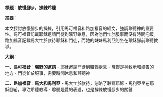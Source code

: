 **標題：放慢腳步，操練聆聽**

**摘要：**

本文探討放慢腳步的操練，引用馬可福音和路加福音的經文，強調聆聽神的重要性。馬可福音記載耶穌邀請門徒到曠野歇息，因為他們忙於服事而沒有時間吃飯。路加福音記載馬大忙於款待耶穌和門徒，而她的妹妹馬利亞則坐在耶穌腳前聆聽教導。

**大綱：**

**一、馬可福音：曠野的邀請**
    - 耶穌邀請門徒到曠野歇息
    - 曠野是神啟示和禱告的地方
    - 門徒忙於服事，需要時間休息和聆聽神

**二、路加福音：馬大和馬利亞**
    - 馬大忙於款待，忽略了聆聽耶穌
    - 馬利亞坐在耶穌腳前，專注聆聽教導
    - 聆聽是愛的表達，也是操練放慢腳步的關鍵